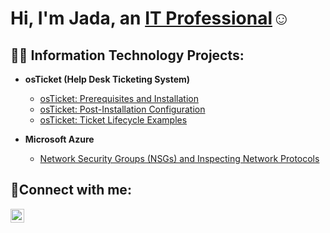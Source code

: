 <h1>Hi, I'm Jada, an <a href="https://linkedin.com/in/Jada">IT Professional</a>☺</h1>

<h2>👨‍💻 Information Technology Projects:</h2>

- <b>osTicket (Help Desk Ticketing System)</b>
  - [osTicket: Prerequisites and Installation](https://github.com/Jadanicole4/OS-Ticket-Prereq)
  - [osTicket: Post-Installation Configuration](https://github.com/Jadanicole4/Post-Install-Config)
  - [osTicket: Ticket Lifecycle Examples](https://github.com/Jadanicole4/Ticket-Lifecycle)

- <b>Microsoft Azure</b>
  - [Network Security Groups (NSGs) and Inspecting Network Protocols](https://github.com/Jadanicole4/Azure-Network-Protocol)

<h2>🤳Connect with me:</h2>

[<img align="left" alt="Josh | LinkedIn" width="22px" src="https://cdn.jsdelivr.net/npm/simple-icons@v3/icons/linkedin.svg" />][linkedin]

[linkedin]: [https://linkedin.com/in/Jada](https://www.linkedin.com/in/jada-bostic-772405346/)

